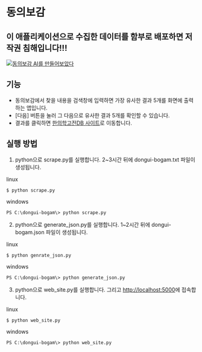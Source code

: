 # 동의보감

## 이 애플리케이션으로 수집한 데이터를 함부로 배포하면 저작권 침해입니다!!!

[![동의보감 AI를 만들어보았다](https://img.youtube.com/vi/PZmT1vRjqNU/0.jpg)](https://youtu.be/PZmT1vRjqNU)

## 기능
* 동의보감에서 찾을 내용을 검색창에 입력하면 가장 유사한 결과 5개를 화면에 출력하는 앱입니다.
* [다음] 버튼을 눌러 그 다음으로 유사한 결과 5개를 확인할 수 있습니다.
* 결과를 클릭하면 [한의학고전DB 사이트](https://mediclassics.kr/)로 이동합니다.

## 실행 방법
1. python으로 scrape.py를 실행합니다. 2~3시간 뒤에 dongui-bogam.txt 파일이 생성됩니다.

linux
```
$ python scrape.py
```
windows
```
PS C:\dongui-bogam\> python scrape.py
```
2. python으로 generate_json.py를 실행합니다. 1~2시간 뒤에 dongui-bogam.json 파일이 생성됩니다.

linux
```
$ python genrate_json.py
```
windows
```
PS C:\dongui-bogam\> python generate_json.py
```
3. python으로 web_site.py를 실행합니다. 그리고 [http://localhost:5000](http://localhost:5000)에 접속합니다.

linux
```
$ python web_site.py
```
windows
```
PS C:\dongui-bogam\> python web_site.py
```
